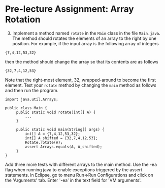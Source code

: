 # Pre-lecture Assignment: Array Rotation



3. Implement a method named `rotate` in the `Main` class in the file
`Main.java`. The method should rotates the elements of an array to the
right by one position.  For example, if the input array is the
following array of integers

~~~~
{7,4,12,53,32}
~~~~

then the method should change the array so that its contents are as follows

~~~~
{32,7,4,12,53}
~~~~

Note that the right-most element, 32, wrapped-around to become the
first element. Test your `rotate` method by changing the `main` method
as follows and then run the program.

~~~~
import java.util.Arrays;

public class Main {
     public static void rotate(int[] A) {
         ...
     }

     public static void main(String[] args) {
		 int[] A = {7,4,12,53,32};
		 int[] A_shifted = {32,7,4,12,53};
		 Rotate.rotate(A);
		 assert Arrays.equals(A, A_shifted);
     }
}
~~~~
    
Add three more tests with different arrays to the main method.  Use
the -ea flag when running java to enable exceptions triggered by the
assert statements.  In Eclipse, go to menu Run=>Run Configurations and
click on the 'Arguments' tab. Enter '-ea' in the text field for 'VM
arguments'.


